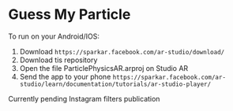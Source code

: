 # Guess My Particle
To run on your Android/IOS:
1. Download `https://sparkar.facebook.com/ar-studio/download/`
2. Download tis repository
3. Open the file ParticlePhysicsAR.arproj on Studio AR
4. Send the app to your phone `https://sparkar.facebook.com/ar-studio/learn/documentation/tutorials/ar-studio-player/`

Currently pending Instagram filters publication